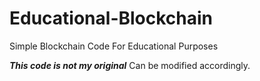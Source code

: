 # Educational-Blockchain
Simple Blockchain Code For Educational Purposes

***This code is not my original***
Can be modified accordingly.
